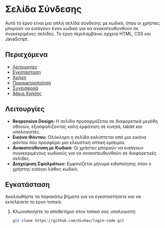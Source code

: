# Σελίδα Σύνδεσης

Αυτό το έργο είναι μια απλή σελίδα σύνδεσης με κωδικό, όπου οι χρήστες μπορούν να εισάγουν έναν κωδικό για να ανακατευθυνθούν σε συγκεκριμένες σελίδες. Το έργο περιλαμβάνει αρχεία HTML, CSS και JavaScript.

## Περιεχόμενα

- [Λειτουργίες](#Λειτουργίες)
- [Εγκατάσταση](#Εγκατάσταση)
- [Χρήση](#Χρήση)
- [Παραμετροποίηση](#Παραμετροποίηση)
- [Συνεισφορά](#Συνεισφορά)
- [Άδεια Χρήσης](#Άδεια-Χρήσης)

## Λειτουργίες

- **Responsive Design:** Η σελίδα προσαρμόζεται σε διαφορετικά μεγέθη οθονών, εξασφαλίζοντας καλή εμφάνιση σε κινητά, tablet και υπολογιστές.
- **Εικόνα Φόντου:** Ολόκληρη η σελίδα καλύπτεται από μια εικόνα φόντου που προσφέρει μια ελκυστική οπτική εμπειρία.
- **Ανακατεύθυνση με Κωδικό:** Οι χρήστες μπορούν να εισάγουν συγκεκριμένους κωδικούς για να ανακατευθυνθούν σε διαφορετικές σελίδες.
- **Διαχείριση Σφαλμάτων:** Εμφανίζεται μήνυμα ειδοποίησης όταν ο χρήστης εισάγει λάθος κωδικό.

## Εγκατάσταση

Ακολουθήστε τα παρακάτω βήματα για να εγκαταστήσετε και να εκτελέσετε το έργο τοπικά:

1. Κλωνοποιήστε το αποθετήριο στον τοπικό σας υπολογιστή:
   ```bash
   git clone https://github.com/divhav/login-code.git
